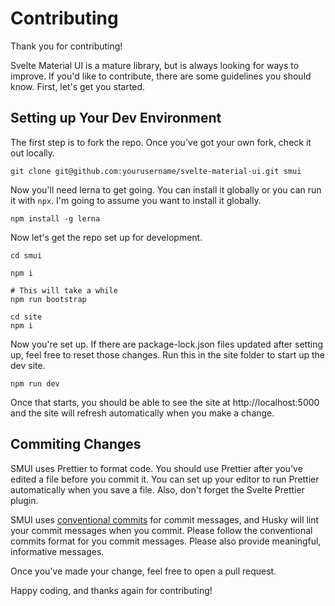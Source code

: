 # Contributing

Thank you for contributing!

Svelte Material UI is a mature library, but is always looking for ways to improve. If you'd like to contribute, there are some guidelines you should know. First, let's get you started.

## Setting up Your Dev Environment

The first step is to fork the repo. Once you've got your own fork, check it out locally.

```
git clone git@github.com:yourusername/svelte-material-ui.git smui
```

Now you'll need lerna to get going. You can install it globally or you can run it with `npx`. I'm going to assume you want to install it globally.

```
npm install -g lerna
```

Now let's get the repo set up for development.

```
cd smui

npm i

# This will take a while
npm run bootstrap

cd site
npm i
```

Now you're set up. If there are package-lock.json files updated after setting up, feel free to reset those changes. Run this in the site folder to start up the dev site.

```
npm run dev
```

Once that starts, you should be able to see the site at http://localhost:5000 and the site will refresh automatically when you make a change.

## Commiting Changes

SMUI uses Prettier to format code. You should use Prettier after you've edited a file before you commit it. You can set up your editor to run Prettier automatically when you save a file. Also, don't forget the Svelte Prettier plugin.

SMUI uses [conventional commits](https://www.conventionalcommits.org/en/v1.0.0/) for commit messages, and Husky will lint your commit messages when you commit. Please follow the conventional commits format for you commit messages. Please also provide meaningful, informative messages.

Once you've made your change, feel free to open a pull request.

Happy coding, and thanks again for contributing!

